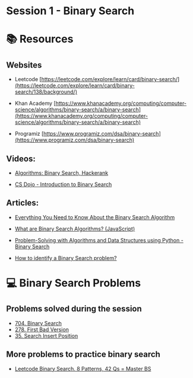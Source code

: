 # Session 1 - Binary Search

# 📚 Resources

## Websites

* Leetcode [https://leetcode.com/explore/learn/card/binary-search/](https://leetcode.com/explore/learn/card/binary-search/138/background/)

* Khan Academy [https://www.khanacademy.org/computing/computer-science/algorithms/binary-search/a/binary-search](https://www.khanacademy.org/computing/computer-science/algorithms/binary-search/a/binary-search)

* Programiz [https://www.programiz.com/dsa/binary-search](https://www.programiz.com/dsa/binary-search)

## Videos:

* [Algorithms: Binary Search, Hackerank](https://www.youtube.com/watch?v=P3YID7liBug&list=PL0BT4R9vArM47p1fI2re36ZzB6DG7MFzS&index=6&t=213s)

* [CS Dojo - Introduction to Binary Search](https://www.youtube.com/watch?v=6ysjqCUv3K4&t=38s)


## Articles:

* [Everything You Need to Know About the Binary Search Algorithm](https://towardsdatascience.com/everything-you-need-to-know-about-the-binary-search-algorithm-6bc4f9a3127d)

* [What are Binary Search Algorithms? (JavaScript)](https://medium.com/javascript-in-plain-english/a-word-on-binary-search-241df807761e)

* [Problem-Solving with Algorithms and Data Structures using Python - Binary Search](https://runestone.academy/ns/books/published/pythonds/SortSearch/TheBinarySearch.html)

* [How to identify a Binary Search problem?](https://medium.com/@vaishalithakur614/how-to-identify-a-binary-search-problem-60fbc0ae25ba)

# 💻 Binary Search Problems

## Problems solved during the session

* [704. Binary Search](https://leetcode.com/problems/binary-search/?envType=study-plan&id=algorithm-i)
* [278. First Bad Version](https://leetcode.com/problems/first-bad-version/?envType=study-plan&id=algorithm-i)
* [35. Search Insert Position](https://leetcode.com/problems/search-insert-position/?envType=study-plan&id=algorithm-i)

## More problems to practice binary search
* [Leetcode Binary Search. 8 Patterns, 42 Qs = Master BS](https://leetcode.com/studyplan/binary-search/)

